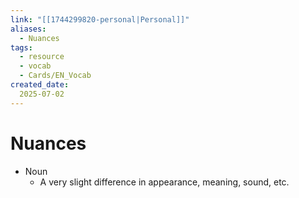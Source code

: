 ```yaml
---
link: "[[1744299820-personal|Personal]]"
aliases: 
  - Nuances
tags:
  - resource
  - vocab
  - Cards/EN_Vocab
created_date:
  2025-07-02
---
```

# Nuances
- Noun
  - A very slight difference in appearance, meaning, sound, etc.






